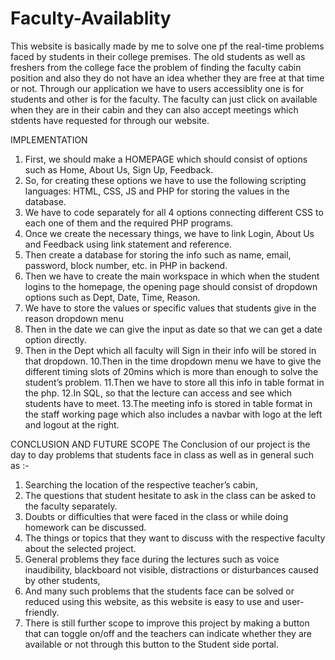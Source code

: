 # Faculty-Availablity
This website is basically made by me to solve one pf the real-time problems faced by students in their college premises. The old students as well as freshers from the college face the problem of finding the faculty cabin position and also they do not have an idea whether they are free at that time or not. Through our application we have to users accessiblity one is for students and other is for the faculty. The faculty can just click on available when they are in their cabin and they can also accept meetings which stdents have requested for through our website. 


IMPLEMENTATION
1. First, we should make a HOMEPAGE which should consist of options such as Home, 
   About Us, Sign Up, Feedback.
2. So, for creating these options we have to use the following scripting languages: HTML, 
   CSS, JS and PHP for storing the values in the database.
3. We have to code separately for all 4 options connecting different CSS to each one of 
   them and the required PHP programs.
4. Once we create the necessary things, we have to link Login, About Us and Feedback 
   using link statement and reference.
5. Then create a database for storing the info such as name, email, password, block
   number, etc. in PHP in backend.
6. Then we have to create the main workspace in which when the student logins to the 
   homepage, the opening page should consist of dropdown options such as Dept, Date, 
   Time, Reason.
7. We have to store the values or specific values that students give in the reason dropdown 
   menu
8. Then in the date we can give the input as date so that we can get a date option directly.
9. Then in the Dept which all faculty will Sign in their info will be stored in that dropdown.
10.Then in the time dropdown menu we have to give the different timing slots of 20mins 
   which is more than enough to solve the student’s problem.
11.Then we have to store all this info in table format in the php.
12.In SQL, so that the lecture can access and see which students have to meet.
13.The meeting info is stored in table format in the staff working page which also includes a 
   navbar with logo at the left and logout at the right.
   
   
CONCLUSION AND FUTURE SCOPE
The Conclusion of our project is the day to day problems that students face in class as well as 
in general such as :-
1. Searching the location of the respective teacher’s cabin,
2. The questions that student hesitate to ask in the class can be asked to the faculty 
   separately.
3. Doubts or difficulties that were faced in the class or while doing homework can be 
   discussed.
4. The things or topics that they want to discuss with the respective faculty about the selected 
   project.
5. General problems they face during the lectures such as voice inaudibility, blackboard not 
   visible, distractions or disturbances caused by other students,
6. And many such problems that the students face can be solved or reduced using this 
   website, as this website is easy to use and user-friendly.
7. There is still further scope to improve this project by making a button that can toggle on/off 
   and the teachers can indicate whether they are available or not through this button to the 
   Student side portal.
